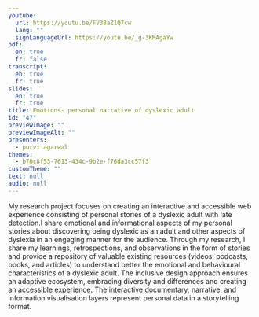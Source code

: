 ```yaml
---
youtube:
  url: https://youtu.be/FV38aZ1Q7cw
  lang: ""
  signLanguageUrl: https://youtu.be/_g-3KMAgaYw
pdf:
  en: true
  fr: false
transcript:
  en: true
  fr: true
slides:
  en: true
  fr: true
title: Emotions- personal narrative of dyslexic adult
id: "47"
previewImage: ""
previewImageAlt: ""
presenters:
  - purvi agarwal
themes:
  - b70c8f53-7613-434c-9b2e-f76da3cc57f3
customTheme: ""
text: null
audio: null
---
```

My research project focuses on creating an interactive and accessible web experience consisting of personal stories of a dyslexic adult with late detection.I share emotional and informational aspects of my personal stories about discovering being dyslexic as an adult and other aspects of dyslexia in an engaging manner for the audience. Through my research, I share my learnings, retrospections, and observations in the form of stories and provide a repository of valuable existing resources (videos, podcasts, books, and articles) to understand better the emotional and behavioural characteristics of a dyslexic adult. The inclusive design approach ensures an adaptive ecosystem, embracing diversity and differences and creating an accessible experience. The interactive documentary, narrative, and information visualisation layers represent personal data in a storytelling format.
